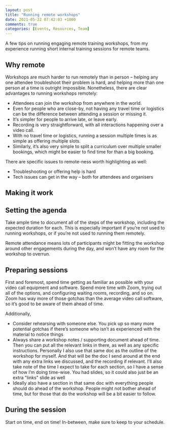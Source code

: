 ```yaml
---
layout: post
title: "Running remote workshops"
date: 2021-05-22 07:42:03 +1000
comments: true
categories: [Events, Resources, Team]
---
```


A few tips on running engaging remote training workshops, from my experience running short internal training sessions for remote teams.

<!-- more -->

## Why remote

Workshops are much harder to run remotely than in person – helping any one attendee troubleshoot their problem is hard, and helping more than one person at a time is outright impossible. Nonetheless, there are clear advantages to running workshops remotely:

- Attendees can join the workshop from anywhere in the world.
- Even for people who are close-by, not having any travel time or logistics can be the difference between attending a session or missing it.
- It’s simpler for people to arrive late, or leave early.
- Recording is very straightforward, with all interactions happening over a video call.
- With no travel time or logistics, running a session multiple times is as simple as offering multiple slots.
- Similarly, it’s also very simple to split a curriculum over multiple smaller bookings, which might be easier to find time for than a big booking.

There are specific issues to remote-ness worth highlighting as well:

- Troubleshooting or offering help is hard
- Tech issues can get in the way – both for attendees and organisers

## Making it work

## Setting the agenda

Take ample time to document all of the steps of the workshop, including the expected duration for each. This is especially important if you’re not used to running workshops, or if you’re not used to running them remotely.

Remote attendance means lots of participants might be fitting the workshop around other engagements during the day, and won’t have any room for the workshop to overrun.

## Preparing sessions

First and foremost, spend time getting as familiar as possible with your video call equipment and software. Spend more time with Zoom, trying out all of the options, and configuring waiting rooms, recording, and so on. Zoom has way more of those gotchas than the average video call software, so it’s good to be aware of them ahead of time.

Additionally,

- Consider rehearsing with someone else. You pick up so many more potential gotchas if there’s someone who isn’t as experienced with the material to notice things
- Always share a workshop notes / supporting document ahead of time. Then you can put all the relevant links in there, as well as any specific instructions. Personally I also use that same doc as the outline of the workshop for myself. And that will be the doc I send around at the end with any extra links we discussed, and the recording if relevant. I’ll also take note of the time I expect to take for each section, so I have a sense of how I’m doing time-wise. You had slides, so it could also just be an extra "links" slide as well
- Ideally also have a section in that same doc with everything people should do ahead of the workshop. People might not bother ahead of time, but for those that do the workshop will be a bit easier to follow.

## During the session

Start on time, end on time! In-between, make sure to keep to your schedule.
